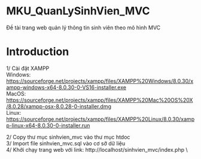 # MKU_QuanLySinhVien_MVC
Đề tài trang web quản lý thông tin sinh viên theo mô hình MVC

# Introduction
1/ Cài đặt XAMPP\
Windows: https://sourceforge.net/projects/xampp/files/XAMPP%20Windows/8.0.30/xampp-windows-x64-8.0.30-0-VS16-installer.exe \
MacOS: https://sourceforge.net/projects/xampp/files/XAMPP%20Mac%20OS%20X/8.0.28/xampp-osx-8.0.28-0-installer.dmg \
Linux: https://sourceforge.net/projects/xampp/files/XAMPP%20Linux/8.0.30/xampp-linux-x64-8.0.30-0-installer.run

2/ Copy thư mục sinhvien_mvc vào thư mục htdoc \
3/ Import file sinhvien_mvc.sql vào cơ sỡ dữ liệu \
4/ Khởi chạy trang web với link: http://localhost/sinhvien_mvc/index.php \
